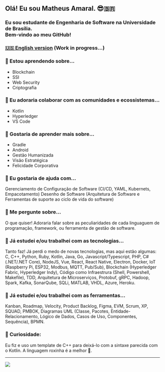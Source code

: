 ## Olá! Eu sou Matheus Amaral. 😎🇧🇷

### Eu sou estudante de Engenharia de Software na Universidade de Brasília.<br> Bem-vindo ao meu GitHub!

### [🇺🇸 English version](https://github.com/Matheus-AM) (Work in progress...)

### 🌱 Estou aprendendo sobre...
- Blockchain
- SSI
- Web Security
- Criptografia

### 👯 Eu adoraria colaborar com as comunidades e ecossistemas...
- Kotlin
- Hyperledger
- VS Code
  
### 🎯 Gostaria de aprender mais sobre...
- Gradle
- Android
- Gestão Humanizada
- Visão Estratégica
- Felicidade Corporativa
  
### 🤔 Eu gostaria de ajuda com...
Gerenciamento de Configuração de Software (CI/CD, YAML, Kubernets, Empacotamento)
Desenho de Software (Arquitetura de Software e Ferramentas de suporte ao ciclo de vida do software)

### 💬 Me pergunte sobre...
O que quiser! Adoraria falar sobre as peculiaridades de cada linguaguem de programação, framework, ou ferramenta de gestão de software.

### 📎 Já estudei e/ou trabalhei com as tecnologias...
Tanto faz! Já perdi o medo de novas tecnologias, mas aqui estão algumas: C, C++, Python, Ruby, Kotlin, Java, Go, Javascript/Typescript, PHP, C# (.NET/.NET Core), NodeJS, Vue, React, React Native, Electron, Docker, IoT (Raspberry Pi, ESP32, Modbus, MQTT, Pub/Sub), Blockchain (Hyperledger Fabric, Hyperledger Indy), Código como Infraestrura (Shell, Powershell, Makefile), TDD, Arquitetura de Microserviços, Protobuf, gRPC, Hadoop, Spark, Kafka, SonarQube, SQLi, MATLAB, VHDL, Azure, Heroku.
### 🤝 Já estudei e/ou trabalhei com as ferramentas...
Kanban, Roadmap, Velocity, Product Backlog, Figma, EVM, Scrum, XP, SQUAD, PMBOK, Diagramas UML (Classe, Pacotes, Entidade-Relacionamento, Lógico de Dados, Casos de Uso, Componentes, Sequência), BPMN.
### 👀 Curiosidade: 
Eu fiz e uso um template de C++ para deixá-lo com a sintaxe parecida com o Kotlin. A linguagem roxinha é a melhor 💜.


---
[<img src="https://img.shields.io/badge/linkedin-%230077B5.svg?&style=for-the-badge&logo=linkedin&logoColor=white" />](https://www.linkedin.com/in/matheusamaralm/)

<!--
**Matheus-AM/Matheus-AM** is a ✨ _special_ ✨ repository because its `README.md` (this file) appears on your GitHub profile.


### I'm Matheus Amaral, Software Engineering student at the University of Brasília.<br> Welcome to my GitHub! (en-US)
- 🔭 I’m currently working on ...
- 🌱 I’m currently learning ...
- 👯 I’m looking to collaborate on ...
- 🤔 I’m looking for help with ...
- 💬 Ask me about ...
- 📫 How to reach me: ...
- 😄 Pronouns: ...
- ⚡ Fun fact: ...



Here are some ideas to get you started:

-->
